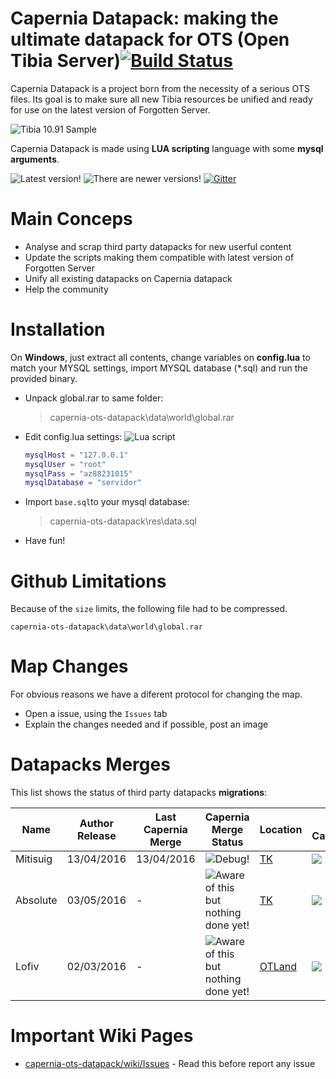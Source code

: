 # Capernia Datapack: making the ultimate datapack for OTS (Open Tibia Server)[![Build Status](https://img.shields.io/badge/build-buggy-yellow.svg)]()


Capernia Datapack is a project born from the necessity of a serious OTS files.
Its goal is to make sure all new Tibia resources be unified and ready for use on the latest version of Forgotten Server.


![Tibia 10.91 Sample](https://cloud.githubusercontent.com/assets/19177793/15003885/258236d8-1187-11e6-86fd-f83118992146.png)


Capernia Datapack is made using **LUA scripting** language with some **mysql arguments**.

![Latest version!](https://img.shields.io/badge/tfs%20version-1.2-brightgreen.svg)
![There are newer versions!](https://img.shields.io/badge/client%20version-10.93-green.svg)
[![Gitter](https://badges.gitter.im/gordonbay/capernia-ots-datapack.svg)](https://gitter.im/gordonbay/capernia-ots-datapack?utm_source=badge&utm_medium=badge&utm_campaign=pr-badge)


Main Conceps
=============

* Analyse and scrap third party datapacks for new userful content
* Update the scripts making them compatible with latest version of Forgotten Server
* Unify all existing datapacks on Capernia datapack
* Help the community



Installation
============


On **Windows**, just extract all contents, change variables on **config.lua** to match your MYSQL settings, import MYSQL database (*.sql) and run the provided binary.

 - Unpack global.rar to same folder:

    > capernia-ots-datapack\data\world\global.rar

 - Edit config.lua settings:
![Lua script](https://img.shields.io/badge/script-lua-blue.svg)
	```lua
	mysqlHost = "127.0.0.1" 
	mysqlUser = "root"
	mysqlPass = "az88231015"
	mysqlDatabase = "servidor"
	```
 - Import `base.sql`to your mysql database:

    > capernia-ots-datapack\res\data.sql
    
 - Have fun!


Github Limitations
===========

Because of the `size` limits, the following file had to be compressed.

    capernia-ots-datapack\data\world\global.rar

Map Changes
===========

For obvious reasons we have a diferent protocol for changing the map.

 - Open a issue, using the `Issues` tab
 - Explain the changes needed and if possible, post an image

Datapacks Merges
=============

This list shows the status of third party datapacks **migrations**:

| Name | Author Release | Last Capernia Merge | Capernia Merge Status | Location | Join Capernia? |
| --- | --- | --- | --- | --- | --- |
| Mitisuig | 13/04/2016 | 13/04/2016 | ![Debug!](https://img.shields.io/badge/debug-20%25-orange.svg) | [TK](http://www.tibiaking.com/forum/topic/36403-global-full-tibiaking-10911092-tfs-12-full-oramond-cast-system-lions-rock-reward-system-equip-hotkey-new-items-news-monster-new-areas-krailos-asura-medusa-town-etc-eventos-sem-missao-v20/) | ![](https://img.shields.io/badge/invitation-pending-red.svg) |
| Absolute | 03/05/2016 | - | ![Aware of this but nothing done yet!](https://img.shields.io/badge/aware-0%25-red.svg) | [TK](http://www.tibiaking.com/forum/topic/67075-global-full-download-1090-tfs-12ferumbras-questkrailosnew-arenacastrewardeventscasino/) | ![](https://img.shields.io/badge/invitation-pending-red.svg) |
| Lofiv | 02/03/2016 | - | ![Aware of this but nothing done yet!](https://img.shields.io/badge/aware-0%25-red.svg) | [OTLand](https://otland.net/threads/10-90-globalot-full-new-www-new-layout-krailos-tfs-1-2.241083/) | ![](https://img.shields.io/badge/invitation-pending-red.svg) |


Important Wiki Pages
=============

- [capernia-ots-datapack/wiki/Issues](https://github.com/gordonbay/capernia-ots-datapack/wiki/Issues) - Read this before report any issue
